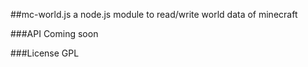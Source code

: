 ##mc-world.js
a node.js module to read/write world data of minecraft

###API
Coming soon

###License
GPL